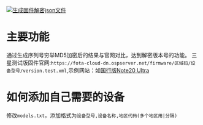 [![生成固件解密json文件](https://github.com/Mai19930513/SamsungTestFirmwareVersionDecrypt/actions/workflows/python-app.yml/badge.svg)](https://github.com/Mai19930513/SamsungTestFirmwareVersionDecrypt/actions/workflows/python-app.yml)
# 主要功能
通过生成序列号穷举MD5加密后的结果与官网对比，达到解密版本号的功能。
三星测试版固件官网:`https://fota-cloud-dn.ospserver.net/firmware/区域码/设备型号/version.test.xml`,示例网站：如[国行版Note20 Ultra](https://fota-cloud-dn.ospserver.net/firmware/CHC/SM-N9860/version.test.xml)
# 如何添加自己需要的设备
修改`models.txt`，添加格式为`设备型号,设备名称,地区代码(多个地区用|分隔)`
